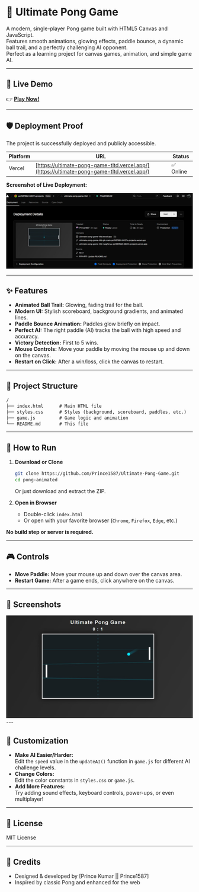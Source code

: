 # 🏓 Ultimate Pong Game

A modern, single-player Pong game built with HTML5 Canvas and JavaScript.  
Features smooth animations, glowing effects, paddle bounce, a dynamic ball trail, and a perfectly challenging AI opponent.  
Perfect as a learning project for canvas games, animation, and simple game AI.

---

## 🚀 Live Demo

👉 **[Play Now!](https://ultimate-pong-game-tltd.vercel.app/)**

---

## 🛡️ Deployment Proof

The project is successfully deployed and publicly accessible.

| Platform | URL                                                                                           | Status     |
|----------|----------------------------------------------------------------------------------------------|------------|
| Vercel   | [https://ultimate-pong-game-tltd.vercel.app/](https://ultimate-pong-game-tltd.vercel.app/)   | ✅ Online  |

**Screenshot of Live Deployment:**

<img src="Deployment.jpg" alt="Deployment Screenshot" width="700"/>

---

## ✨ Features

- **Animated Ball Trail:** Glowing, fading trail for the ball.
- **Modern UI:** Stylish scoreboard, background gradients, and animated lines.
- **Paddle Bounce Animation:** Paddles glow briefly on impact.
- **Perfect AI:** The right paddle (AI) tracks the ball with high speed and accuracy.
- **Victory Detection:** First to 5 wins.
- **Mouse Controls:** Move your paddle by moving the mouse up and down on the canvas.
- **Restart on Click:** After a win/loss, click the canvas to restart.

---

## 📁 Project Structure

```plaintext
/
├── index.html      # Main HTML file
├── styles.css      # Styles (background, scoreboard, paddles, etc.)
├── game.js         # Game logic and animation
└── README.md       # This file
```

---

## 🚀 How to Run

1. **Download or Clone**
    ```bash
    git clone https://github.com/Prince1587/Ultimate-Pong-Game.git
    cd pong-animated
    ```
    Or just download and extract the ZIP.

2. **Open in Browser**
    - Double-click `index.html`  
    - Or open with your favorite browser (`Chrome`, `Firefox`, `Edge`, etc.)

**No build step or server is required.**

---

## 🎮 Controls

- **Move Paddle:** Move your mouse up and down over the canvas area.
- **Restart Game:** After a game ends, click anywhere on the canvas.

---

## 📸 Screenshots

<img src="Screenshot 2025-08-28 093605.jpg" alt="Animated Pong Game Screenshot" width="700"/>
---

## 🧩 Customization

- **Make AI Easier/Harder:**  
  Edit the `speed` value in the `updateAI()` function in `game.js` for different AI challenge levels.
- **Change Colors:**  
  Edit the color constants in `styles.css` or `game.js`.
- **Add More Features:**  
  Try adding sound effects, keyboard controls, power-ups, or even multiplayer!

---

## 📄 License

MIT License

---

## 🙏 Credits

- Designed & developed by [Prince Kumar || Prince1587]
- Inspired by classic Pong and enhanced for the web
